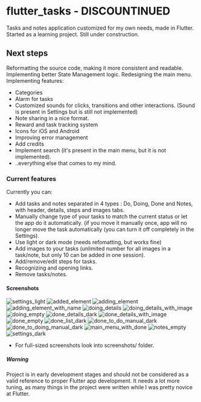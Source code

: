 # flutter_tasks - DISCOUNTINUED

Tasks and notes application customized for my own needs, made in Flutter. Started as a learning project. Still under construction.

## Next steps

Reformatting the source code, making it more consistent and readable. 
Implementing better State Management logic. 
Redesigning the main menu.
Implementing features: 
  - Categories 
  - Alarm for tasks
  - Customized sounds for clicks, transitions and other interactions. (Sound is present in Settings but is still not implemented)
  - Note sharing in a nice format.
  - Reward and task tracking system
  - Icons for iOS and Android
  - Improving error management
  - Add credits
  - Implement search (it's present in the main menu, but it is not implemented).
  - ..everything else that comes to my mind.
  
### Current features

Currently you can:
  - Add tasks and notes separated in 4 types : Do, Doing, Done and Notes, with header, details, steps and images tabs.
  - Manually change type of your tasks to match the current status or let the app do it automatically. (if you move it manually once, app will no longer move the task automatically (you can turn it off completely in the Settings).
  - Use light or dark mode (needs refomatting, but works fine)
  - Add images to your tasks (unlimited number for all images in a task/note, but only 10 can be added in one session).
  - Add/remove/edit steps for tasks.
  - Recognizing and opening links.
  - Remove tasks/notes.

#### Screenshots
  ![settings_light](https://user-images.githubusercontent.com/34490121/76161465-0ea35400-6134-11ea-8496-4e14527277e8.jpg)
  ![added_element](https://user-images.githubusercontent.com/34490121/76161466-0fd48100-6134-11ea-9ecb-1b5aaa15d9ed.jpg)
  ![adding_element](https://user-images.githubusercontent.com/34490121/76161467-106d1780-6134-11ea-8dc4-c03ebea45ada.jpg)
  ![adding_element_with_name](https://user-images.githubusercontent.com/34490121/76161468-106d1780-6134-11ea-9701-ee997b5c6a4a.jpg)
  ![doing_details](https://user-images.githubusercontent.com/34490121/76161469-119e4480-6134-11ea-82e1-9e2a89d4b554.jpg)
  ![doing_details_with_image](https://user-images.githubusercontent.com/34490121/76161470-1236db00-6134-11ea-97c7-21eac53c4481.jpg)
  ![doing_empty](https://user-images.githubusercontent.com/34490121/76161471-12cf7180-6134-11ea-9510-ad856be0dbeb.jpg)
  ![done_details_dark](https://user-images.githubusercontent.com/34490121/76161472-12cf7180-6134-11ea-8d77-5c31272dd919.jpg)
  ![done_details_with_image](https://user-images.githubusercontent.com/34490121/76161474-13680800-6134-11ea-96c5-a15cd113ece0.jpg)
  ![done_empty](https://user-images.githubusercontent.com/34490121/76161475-14009e80-6134-11ea-88e2-f705b3c734ed.jpg)
  ![done_list_dark](https://user-images.githubusercontent.com/34490121/76161476-14009e80-6134-11ea-9bb4-e6aa0b0be14b.jpg)
  ![done_to_do_manual_dark](https://user-images.githubusercontent.com/34490121/76161477-14993500-6134-11ea-8190-05c928be7eda.jpg)
  ![done_to_doing_manual_dark](https://user-images.githubusercontent.com/34490121/76161478-1531cb80-6134-11ea-8b30-69c7d23187c4.jpg)
  ![main_menu_with_done](https://user-images.githubusercontent.com/34490121/76161479-1531cb80-6134-11ea-9de7-42e84b3dabbe.jpg)
  ![notes_empty](https://user-images.githubusercontent.com/34490121/76161481-1662f880-6134-11ea-8537-7029122b2fd6.jpg)
  ![settings_dark](https://user-images.githubusercontent.com/34490121/76161482-1662f880-6134-11ea-9514-4c67c17e3ea3.jpg)
  
  - For full-sized screenshots look into screenshots/ folder.
##### Warning
  
  Project is in early development stages and should not be considered as a valid reference to proper Flutter app development. It needs a lot more tuning, as many things in the project were written while I was pretty novice at Flutter.
  
